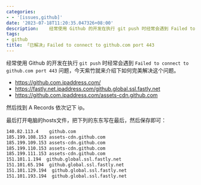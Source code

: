 ```yaml
---
categories:
- - '[issues,github]'
date: '2023-07-18T11:20:35.047326+08:00'
description:    经常使用 Github 的开发在执行 git push 时经常会遇到 Failed to connect to github.com port 443 问题，今天紫竹就来介绍下如何完美解决这个问...
tags:
- github
title: 「已解决」Failed to connect to github.com port 443
---
```

<ins class="adsbygoogle" style="display:block; text-align:center;"  data-ad-layout="in-article" data-ad-format="fluid" data-ad-client="ca-pub-7962287588031867" data-ad-slot="2542544532"></ins><script> (adsbygoogle = window.adsbygoogle || []).push({});</script>

经常使用 Github 的开发在执行 `git push` 时经常会遇到 `Failed to connect to github.com port 443` 问题，今天紫竹就来介绍下如何完美解决这个问题。

- https://github.com.ipaddress.com/
- https://fastly.net.ipaddress.com/github.global.ssl.fastly.net
- https://github.com.ipaddress.com/assets-cdn.github.com

然后找到 A Records 依次记下 ip。

最后打开电脑的hosts文件，把下列的东东写在最后，然后保存即可：

```txt
140.82.113.4    github.com
185.199.108.153 assets-cdn.github.com
185.199.109.153 assets-cdn.github.com
185.199.110.153 assets-cdn.github.com
185.199.111.153 assets-cdn.github.com
151.101.1.194  github.global.ssl.fastly.net
151.101.65.194  github.global.ssl.fastly.net
151.101.129.194  github.global.ssl.fastly.net
151.101.193.194  github.global.ssl.fastly.net
```

